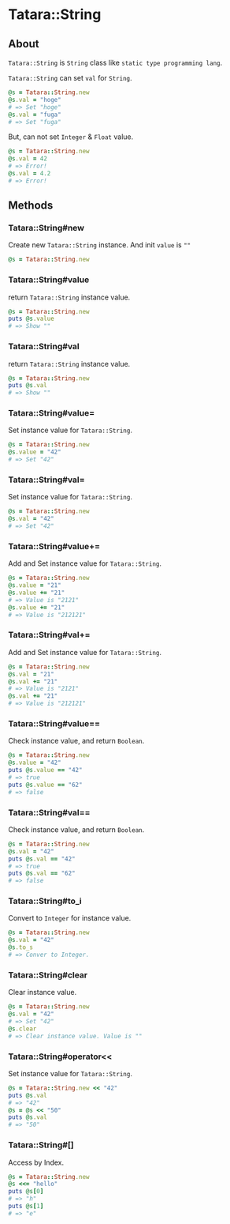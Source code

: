 # Tatara::String
## About

`Tatara::String` is `String` class like `static type programming lang`.

`Tatara::String` can set `val` for `String`.

```ruby
@s = Tatara::String.new
@s.val = "hoge"
# => Set "hoge"
@s.val = "fuga"
# => Set "fuga"
```

But, can not set `Integer` & `Float` value.

```ruby
@s = Tatara::String.new
@s.val = 42
# => Error!
@s.val = 4.2
# => Error!
```

## Methods
### Tatara::String#new

Create new `Tatara::String` instance.  And init `value` is `""`

```ruby
@s = Tatara::String.new
```

### Tatara::String#value

return `Tatara::String` instance value.

```ruby
@s = Tatara::String.new
puts @s.value
# => Show ""
```

### Tatara::String#val

return `Tatara::String` instance value.

```ruby
@s = Tatara::String.new
puts @s.val
# => Show ""
```

### Tatara::String#value=

Set instance value for `Tatara::String`.

```ruby
@s = Tatara::String.new
@s.value = "42"
# => Set "42"
```

### Tatara::String#val=

Set instance value for `Tatara::String`.

```ruby
@s = Tatara::String.new
@s.val = "42"
# => Set "42"
```

### Tatara::String#value+= 

Add and Set instance value for `Tatara::String`.

```ruby
@s = Tatara::String.new
@s.value = "21"
@s.value += "21"
# => Value is "2121"
@s.value += "21"
# => Value is "212121"
```

### Tatara::String#val+= 

Add and Set instance value for `Tatara::String`.

```ruby
@s = Tatara::String.new
@s.val = "21"
@s.val += "21"
# => Value is "2121"
@s.val += "21"
# => Value is "212121"
```

### Tatara::String#value==

Check instance value, and return `Boolean`.

```ruby 
@s = Tatara::String.new
@s.value = "42"
puts @s.value == "42"
# => true
puts @s.value == "62"
# => false
```

### Tatara::String#val==

Check instance value, and return `Boolean`.

```ruby 
@s = Tatara::String.new
@s.val = "42"
puts @s.val == "42"
# => true
puts @s.val == "62"
# => false
```

### Tatara::String#to_i

Convert to `Integer` for instance value.

```ruby
@s = Tatara::String.new
@s.val = "42"
@s.to_s
# => Conver to Integer.
```

### Tatara::String#clear

Clear instance value.

```ruby
@s = Tatara::String.new
@s.val = "42"
# => Set "42"
@s.clear
# => Clear instance value. Value is ""
```

### Tatara::String#operator<<

Set instance value for `Tatara::String`.

```ruby
@s = Tatara::String.new << "42"
puts @s.val
# => "42"
@s = @s << "50"
puts @s.val
# => "50"
```

### Tatara::String#\[\]

Access by Index.

```ruby
@s = Tatara::String.new
@s <<= "hello"
puts @s[0]
# => "h"
puts @s[1]
# => "e"
```